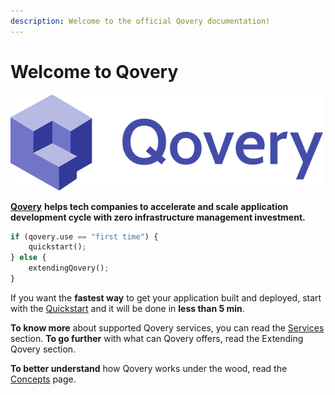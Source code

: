 ```yaml
---
description: Welcome to the official Qovery documentation!
---
```


# Welcome to Qovery

![](.gitbook/assets/qovery_logo.png)

[**Qovery**](https://www.qovery.com) **helps tech companies to accelerate and scale application development cycle with zero infrastructure management investment.**

```python
if (qovery.use == "first time") {
    quickstart();
} else {
    extendingQovery();
}
```

If you want the **fastest way** to get your application built and deployed, start with the [Quickstart](quickstart/sign-up.md) and it will be done in **less than 5 min**.

**To know more** about supported Qovery services, you can read the [Services](services/network/) section. **To go further** with what can Qovery offers, read the Extending Qovery section.

**To better understand** how Qovery works under the wood, read the [Concepts](concepts.md) page.

